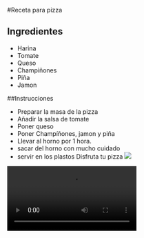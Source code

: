 #Receta para pizza
## Ingredientes
* Harina
* Tomate
* Queso
* Champiñones
* Piña
* Jamon

##Instrucciones
* Preparar la masa de la pizza
* Añadir la salsa de tomate
* Poner queso
* Poner Champíñones, jamon y piña
* Llevar al horno por 1 hora.
* sacar del horno con mucho cuidado
* servir en los plastos
Disfruta tu pizza
![ ](https://i.blogs.es/18ae6a/pizza-jamon-champinones/1366_2000.jpg)


![ ](https://i.gifer.com/Me3.mp4)


